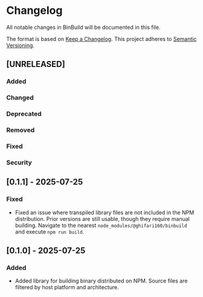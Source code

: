 <!-- markdownlint-disable MD024 -->

# Changelog

All notable changes in BinBuild will be documented in this file.

The format is based on [Keep a Changelog](https://keepachangelog.com/en/1.1.0/).
This project adheres to [Semantic Versioning](https://semver.org/spec/v2.0.0.html).

## [UNRELEASED]

### Added

### Changed

### Deprecated

### Removed

### Fixed

### Security

## [0.1.1] - 2025-07-25

### Fixed

- Fixed an issue where transpiled library files are not included in the NPM distribution.
  Prior versions are still usable, though they require manual building.
  Navigate to the nearest `node_modules/@ghifari160/binbuild` and execute `npm run build`.

## [0.1.0] - 2025-07-25

### Added

- Added library for building binary distributed on NPM.
  Source files are filtered by host platform and architecture.
